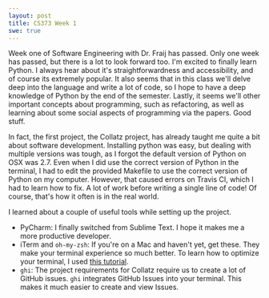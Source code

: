 ```yaml
---
layout: post
title: CS373 Week 1
swe: true
---
```


Week one of Software Engineering with Dr. Fraij has passed. Only one week has passed, but there is a lot to look forward too. I'm excited to finally learn Python. I always hear about it's straightforwardness and accessibility, and of course its extremely popular. It also seems that in this class we'll delve deep into the language and write a lot of code, so I hope to have a deep knowledge of Python by the end of the semester. Lastly, it seems we'll other important concepts about programming, such as refactoring, as well as learning about some social aspects of programming via the papers. Good stuff.

In fact, the first project, the Collatz project, has already taught me quite a bit about software development. Installing python was easy, but dealing with multiple versions was tough, as I forgot the default version of Python on OSX was 2.7. Even when I did use the correct version of Python in the terminal, I had to edit the provided Makefile to use the correct version of Python on my computer. However, that caused errors on Travis CI, which I had to learn how to fix. A lot of work before writing a single line of code! Of course, that's how it often is in the real world.

I learned about a couple of useful tools while setting up the project.

* PyCharm: I finally switched from Sublime Text. I hope it makes me a more productive developer.
* iTerm and `oh-my-zsh`: If you're on a Mac and haven't yet, get these. They make your terminal experience so much better. To learn how to optimize your terminal, I used [this tutorial](http://commandlinepoweruser.com/).
* `ghi`: The project requirements for Collatz require us to create a lot of GitHub issues. `ghi` integrates GitHub Issues into your terminal. This makes it much easier to create and view Issues.